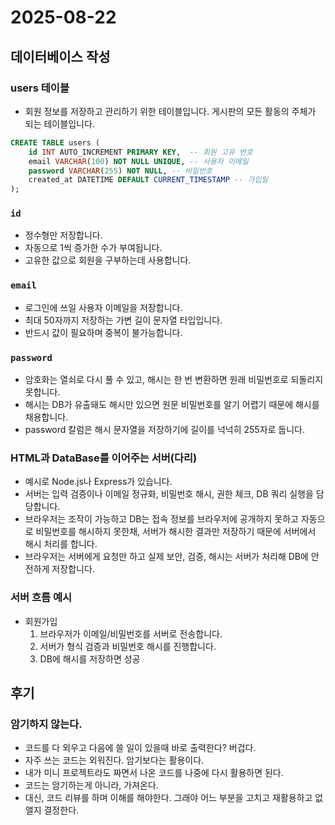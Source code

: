 # 2025-08-22

## 데이터베이스 작성

### users 테이블
- 회원 정보를 저장하고 관리하기 위한 테이블입니다. 게시판의 모든 활동의 주체가 되는 테이블입니다. 
```sql
CREATE TABLE users (
    id INT AUTO_INCREMENT PRIMARY KEY,  -- 회원 고유 번호 
    email VARCHAR(100) NOT NULL UNIQUE, -- 사용자 이메일 
    password VARCHAR(255) NOT NULL, -- 비밀번호
    created_at DATETIME DEFAULT CURRENT_TIMESTAMP -- 가입일 
);
```
### ``id``
- 정수형만 저장합니다.
- 자동으로 1씩 증가한 수가 부여됩니다.
- 고유한 값으로 회원을 구부하는데 사용합니다.

### ``email`` 
- 로그인에 쓰일 사용자 이메일을 저장합니다.
- 최대 50자까지 저장하는 가변 길이 문자열 타입입니다.
- 반드시 값이 필요하며 중복이 불가능합니다.

### ``password``
- 암호화는 열쇠로 다시 풀 수 있고, 해시는 한 번 변환하면 원래 비밀번호로 되돌리지 못합니다. 
- 해시는 DB가 유출돼도 해시만 있으면 원문 비밀번호를 알기 어렵기 때문에 해시를 채용합니다.
- password 칼럼은 해시 문자열을 저장하기에 길이를 넉넉히 255자로 둡니다.

### HTML과 DataBase를 이어주는 서버(다리)
- 예시로 Node.js나 Express가 있습니다.
- 서버는 입력 검증이나 이메일 정규화, 비밀번호 해시, 권한 체크, DB 쿼리 실행을 담당합니다.
- 브라우저는 조작이 가능하고 DB는 접속 정보를 브라우저에 공개하지 못하고 자동으로 비밀번호를 해시하지 못한채, 서버가 해시한 결과만 저장하기 때문에 서버에서 해시 처리를 합니다.
- 브라우저는 서버에게 요청만 하고 실제 보안, 검증, 해시는 서버가 처리해 DB에 안전하게 저장합니다.

### 서버 흐름 예시
- 회원가입
    1. 브라우저가 이메일/비밀번호를 서버로 전송합니다.
    2. 서버가 형식 검증과 비밀번호 해시를 진행합니다.
    3. DB에 해시를 저장하면 성공 



## 후기

### 암기하지 않는다.
- 코드를 다 외우고 다음에 쓸 일이 있을때 바로 출력한다? 버겁다.
- 자주 쓰는 코드는 외워진다. 암기보다는 활용이다.
- 내가 미니 프로젝트라도 짜면서 나온 코드를 나중에 다시 활용하면 된다.
- 코드는 암기하는게 아니라, 가져온다.
- 대신, 코드 리뷰를 하며 이해를 해야한다. 그래야 어느 부분을 고치고 재활용하고 없앨지 결정한다.
